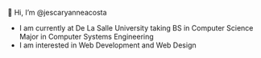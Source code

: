 👋 Hi, I’m @jescaryanneacosta
- I am currently at De La Salle University taking BS in Computer Science Major in Computer Systems Engineering
- I am interested in Web Development and Web Design

<!---
jescaryanneacosta/jescaryanneacosta is a ✨ special ✨ repository because its `README.md` (this file) appears on your GitHub profile.
You can click the Preview link to take a look at your changes.
--->
